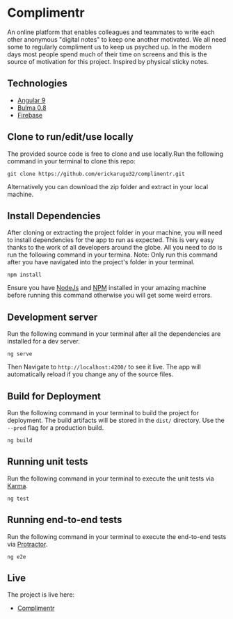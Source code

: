 # Complimentr

An online platform that enables colleagues and teammates to write each other anonymous "digital notes" to keep one another motivated. We all need some to regularly compliment us to keep us psyched up. In the modern days most people spend much of their time on screens and this is the source of motivation for this project.
Inspired by physical sticky notes. 

## Technologies
 - [Angular 9](http://angular.io/)
 - [Bulma 0.8](https://bulma.io/)
 - [Firebase](https://firebase.google.com/)

## Clone to run/edit/use locally
The provided source code is free to clone and use locally.Run the following command in your terminal to clone this repo:

```git clone https://github.com/erickarugu32/complimentr.git```

Alternatively you can download the zip folder and extract in your local machine.

## Install Dependencies
After cloning or extracting the project folder in your machine, you will need to install dependencies for the app to run as expected. This is very easy thanks to the work of all developers around the globe. All you need to do is run the following command in your termina. Note: Only run this command after you have navigated into the project's folder in your terminal.

``npm install``

Ensure you have [NodeJs](https://nodejs.org/en/) and [NPM](https://www.npmjs.com/get-npm) installed in your amazing machine before running this command otherwise you will get some weird errors.

## Development server

Run the following command in your terminal after all the dependencies are installed for a dev server. 

``ng serve``

Then Navigate to `http://localhost:4200/` to see it live. 
The app will automatically reload if you change any of the source files.

## Build for Deployment

Run the following command in your terminal to build the project for deployment. The build artifacts will be stored in the `dist/` directory. Use the `--prod` flag for a production build.

``ng build``

## Running unit tests
Run the following command in your terminal to execute the unit tests via [Karma](https://karma-runner.github.io).

``ng test``

## Running end-to-end tests
Run the following command in your terminal to execute the end-to-end tests via [Protractor](http://www.protractortest.org/).

``ng e2e``

## Live
The project is live here:
 - [Complimentr](https://complimentr-ke.web.app)

